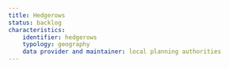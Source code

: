 ```yaml
---
title: Hedgerows
status: backlog
characteristics:
    identifier: hedgerows
    typology: geography
    data provider and maintainer: local planning authorities
---
```

